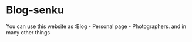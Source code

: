 # Blog-senku
 You can use this website  as :Blog - Personal page - Photographers. and in many other things
